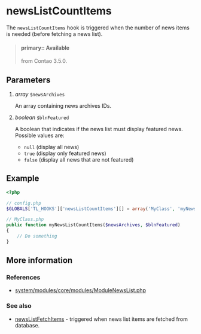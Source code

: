 # newsListCountItems

The `newsListCountItems` hook is triggered when the number of news items is
needed (before fetching a news list).

> #### primary:: Available   
> from Contao 3.5.0.


## Parameters

1. *array* `$newsArchives`

    An array containing news archives IDs.

2. *boolean* `$blnFeatured`

    A boolean that indicates if the news list must display featured news.
    Possible values are:
    - `null` (display all news)
    - `true` (display only featured news)
    - `false` (display all news that are not featured)


## Example

```php
<?php

// config.php
$GLOBALS['TL_HOOKS']['newsListCountItems'][] = array('MyClass', 'myNewsListCountItems');

// MyClass.php
public function myNewsListCountItems($newsArchives, $blnFeatured)
{
    // Do something
}
```


## More information


### References

- [system/modules/core/modules/ModuleNewsList.php](https://github.com/contao/core/blob/3.5.17/system/modules/news/modules/ModuleNewsList.php#L170)


### See also

- [newsListFetchItems](newsListFetchItems.md) - triggered when news list items
are fetched from database.
